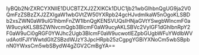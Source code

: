 IyBQb2NrZXRCYXNlIE1DUCBTZXJ2ZXIKCk1DUC1jb21wbGlhbnQgUG9ja2V0QmFzZSBzZXJ2ZXIgaW1wbGVtZW50YXRpb24gcHJvdmlkaW5nOgoKLSBDb2xsZWN0aW9uIG1hbmFnZW1lbnQgKENSVUQsIHNjaGVtYSwgbWlncmF0aW9ucykKLSBSZWNvcmQgb3BlcmF0aW9ucyAKLSBVc2VyIGF1dGhlbnRpY2F0aW9uCi0gRGF0YWJhc2Ugb3BlcmF0aW9ucwotIEZpbGUgbWFuYWdlbWVudAotIFJlYWwtdGltZSBzdWJzY3JpcHRpb25zCgpgYGBiYXNoCm5wbSBpbnN0YWxsCm5wbSBydW4gZGV2CmBgYA==